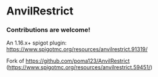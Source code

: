 # AnvilRestrict

### Contributions are welcome!

An 1.16.x+ spigot plugin: https://www.spigotmc.org/resources/anvilrestrict.91319/

Fork of https://github.com/poma123/AnvilRestrict (https://www.spigotmc.org/resources/anvilrestrict.59451/)